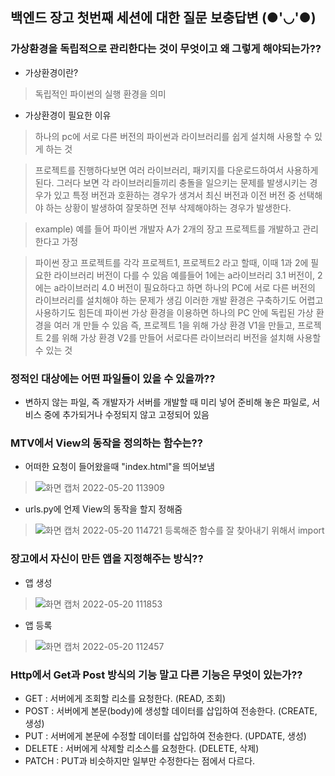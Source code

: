 ## 백엔드 장고 첫번째 세션에 대한 질문 보충답변 (●'◡'●)



### 가상환경을 독립적으로 관리한다는 것이 무엇이고 왜 그렇게 해야되는가??
- 가상환경이란?
> 독립적인 파이썬의 실행 환경을 의미




- 가상환경이 필요한 이유
> 하나의 pc에 서로 다른 버전의 파이썬과 라이브러리를 쉽게 설치해 사용할 수 있게 하는 것 














> 프로젝트를 진행하다보면 여러 라이브러리, 패키지를 다운로드하여서 사용하게 된다. 그러다 보면 각 라이브러리들끼리 충돌을 일으키는 문제를 발생시키는 경우가 있고 특정 버전과 호환하는 경우가 생겨서 최신 버전과 이전 버전 중 선택해야 하는 상황이 발생하여 잘못하면 전부 삭제해야하는 경우가 발생한다.

> example) 예를 들어 파이썬 개발자 A가 2개의 장고 프로젝트를 개발하고 관리한다고 가정 

>파이썬 장고 프로젝트를 각각 프로젝트1, 프로젝트2 라고 할때, 이때 1과 2에 필요한 라이브러리 버전이 다를 수 있음
예를들어 1에는 a라이브러리 3.1 버전이, 2에는 a라이브러리 4.0 버전이 필요하다고 하면 하나의 PC에 서로 다른 버전의 라이브러리를 설치해야 하는 문제가 생김
이러한 개발 환경은 구축하기도 어렵고 사용하기도 힘든데 파이썬 가상 환경을 이용하면 하나의 PC 안에 독립된 가상 환경을 여러 개 만들 수 있음
즉, 프로젝트 1을 위해 가상 환경 V1을 만들고, 프로젝트 2를 위해 가상 환경 V2를 만들어 서로다른 라이브러리 버전을 설치해 사용할 수 있는 것




### 정적인 대상에는 어떤 파일들이 있을 수 있을까??
-  변하지 않는 파일, 즉 개발자가 서버를 개발할 때 미리 넣어 준비해 놓은 파일로, 서비스 중에 추가되거나 수정되지 않고 고정되어 있음




### MTV에서 View의 동작을 정의하는 함수는??
- 어떠한 요청이 들어왔을때 "index.html"을 띄어보냄
> ![화면 캡처 2022-05-20 113909](https://user-images.githubusercontent.com/97498094/169438847-c924077a-c2c3-40c3-90c7-7af6cd96da74.png)


- urls.py에 언제 View의 동작을 할지 정해줌
> ![화면 캡처 2022-05-20 114721](https://user-images.githubusercontent.com/97498094/169438802-dd54c7b9-e127-4106-8537-fdbf89e05b2f.png)
> 등록해준 함수를 잘 찾아내기 위해서 import




### 장고에서 자신이 만든 앱을 지정해주는 방식??

- 앱 생성
> ![화면 캡처 2022-05-20 111853](https://user-images.githubusercontent.com/97498094/169435597-995e9a3c-b74d-43fc-967c-3f8d51f79ca8.png)


- 앱 등록
> ![화면 캡처 2022-05-20 112457](https://user-images.githubusercontent.com/97498094/169436240-020b7b18-e248-4bd1-8788-beea2cf8b42d.png)





### Http에서 Get과 Post 방식의 기능 말고 다른 기능은 무엇이 있는가??
- GET : 서버에게 조회할 리소를 요청한다. (READ, 조회)
- POST : 서버에게 본문(body)에 생성할 데이터를 삽입하여 전송한다. (CREATE, 생성)
- PUT : 서버에게 본문에 수정할 데이터를 삽입하여 전송한다. (UPDATE, 생성)
- DELETE : 서버에게 삭제할 리소스를 요청한다. (DELETE, 삭제)
- PATCH : PUT과 비슷하지만 일부만 수정한다는 점에서 다르다.
